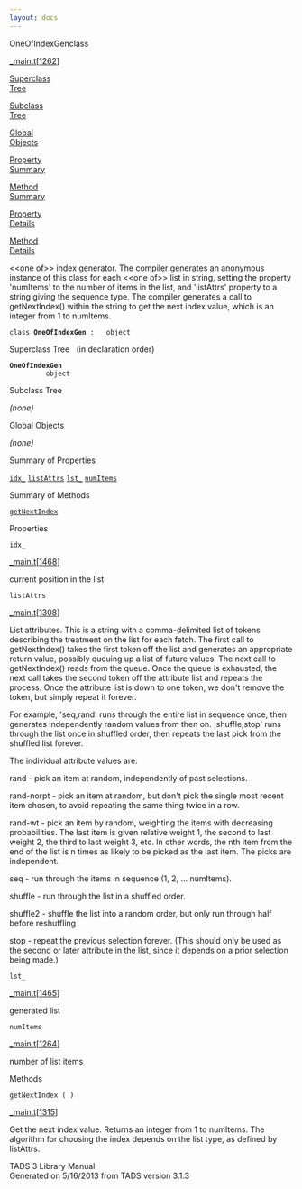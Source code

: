```yaml
---
layout: docs
---
```

<span class="title">OneOfIndexGen</span><span class="type">class</span>

[\_main.t](../file/_main.t.html)\[[1262](../source/_main.t.html#1262)\]

[Superclass  
Tree](#_SuperClassTree_)

[Subclass  
Tree](#_SubClassTree_)

[Global  
Objects](#_ObjectSummary_)

[Property  
Summary](#_PropSummary_)

[Method  
Summary](#_MethodSummary_)

[Property  
Details](#_Properties_)

[Method  
Details](#_Methods_)



\<\<one of\>\> index generator. The compiler generates an anonymous
instance of this class for each \<\<one of\>\> list in string, setting
the property 'numItems' to the number of items in the list, and
'listAttrs' property to a string giving the sequence type. The compiler
generates a call to getNextIndex() within the string to get the next
index value, which is an integer from 1 to numItems.

`class `**`OneOfIndexGen`**` :   object`



<span id="_SuperClassTree_"></span>



<span class="hdln">Superclass Tree</span>   (in declaration order)



**`OneOfIndexGen`**  
`         object`  
<span id="_SubClassTree_"></span>



<span class="hdln">Subclass Tree</span>  



*(none)* <span id="_ObjectSummary_"></span>



<span class="hdln">Global Objects</span>  



*(none)* <span id="_PropSummary_"></span>



<span class="hdln">Summary of Properties</span>  



[`idx_`](#idx_) [`listAttrs`](#listAttrs) [`lst_`](#lst_) [`numItems`](#numItems)

<span id="_MethodSummary_"></span>



<span class="hdln">Summary of Methods</span>  



[`getNextIndex`](#getNextIndex)

<span id="_Properties_"></span>



<span class="hdln">Properties</span>  



<span id="idx_"></span>

`idx_`

[\_main.t](../file/_main.t.html)\[[1468](../source/_main.t.html#1468)\]



current position in the list



<span id="listAttrs"></span>

`listAttrs`

[\_main.t](../file/_main.t.html)\[[1308](../source/_main.t.html#1308)\]



List attributes. This is a string with a comma-delimited list of tokens
describing the treatment on the list for each fetch. The first call to
getNextIndex() takes the first token off the list and generates an
appropriate return value, possibly queuing up a list of future values.
The next call to getNextIndex() reads from the queue. Once the queue is
exhausted, the next call takes the second token off the attribute list
and repeats the process. Once the attribute list is down to one token,
we don't remove the token, but simply repeat it forever.

For example, 'seq,rand' runs through the entire list in sequence once,
then generates independently random values from then on. 'shuffle,stop'
runs through the list once in shuffled order, then repeats the last pick
from the shuffled list forever.

The individual attribute values are:

rand - pick an item at random, independently of past selections.

rand-norpt - pick an item at random, but don't pick the single most
recent item chosen, to avoid repeating the same thing twice in a row.

rand-wt - pick an item by random, weighting the items with decreasing
probabilities. The last item is given relative weight 1, the second to
last weight 2, the third to last weight 3, etc. In other words, the nth
item from the end of the list is n times as likely to be picked as the
last item. The picks are independent.

seq - run through the items in sequence (1, 2, ... numItems).

shuffle - run through the list in a shuffled order.

shuffle2 - shuffle the list into a random order, but only run through
half before reshuffling

stop - repeat the previous selection forever. (This should only be used
as the second or later attribute in the list, since it depends on a
prior selection being made.)



<span id="lst_"></span>

`lst_`

[\_main.t](../file/_main.t.html)\[[1465](../source/_main.t.html#1465)\]



generated list



<span id="numItems"></span>

`numItems`

[\_main.t](../file/_main.t.html)\[[1264](../source/_main.t.html#1264)\]



number of list items



<span id="_Methods_"></span>



<span class="hdln">Methods</span>  



<span id="getNextIndex"></span>

`getNextIndex ( )`

[\_main.t](../file/_main.t.html)\[[1315](../source/_main.t.html#1315)\]



Get the next index value. Returns an integer from 1 to numItems. The
algorithm for choosing the index depends on the list type, as defined by
listAttrs.





TADS 3 Library Manual  
Generated on 5/16/2013 from TADS version 3.1.3


